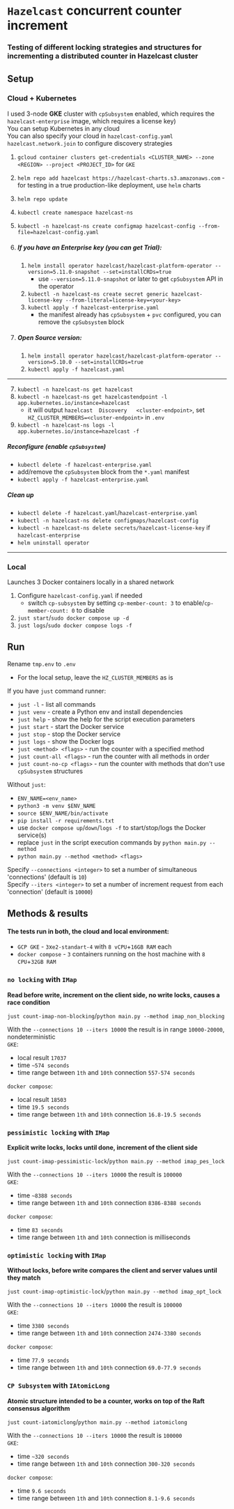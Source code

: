 # `Hazelcast` concurrent counter increment
### Testing of different locking strategies and structures for incrementing a distributed counter in Hazelcast cluster


## Setup
### Cloud + Kubernetes
I used 3-node **GKE** cluster with `cpSubsystem` enabled, which requires the `hazelcast-enterprise` image, which requires a license key)  
You can setup Kubernetes in any cloud  
You can also specify your cloud in `hazelcast-config.yaml` `hazelcast.network.join` to configure discovery strategies

1. `gcloud container clusters get-credentials <CLUSTER_NAME> --zone <REGION> --project <PROJECT_ID>` for `GKE`
2. `helm repo add hazelcast https://hazelcast-charts.s3.amazonaws.com` - for testing in a true production-like deployment, use `helm` charts
3. `helm repo update`
4. `kubectl create namespace hazelcast-ns`
5. `kubectl -n hazelcast-ns create configmap hazelcast-config --from-file=hazelcast-config.yaml`

6. ##### If you have an Enterprise key (you can get Trial):
   1. `helm install operator hazelcast/hazelcast-platform-operator --version=5.11.0-snapshot --set=installCRDs=true`
      - use `--version=5.11.0-snapshot` or later to get `cpSubsystem` API in the operator
   2. `kubectl -n hazelcast-ns create secret generic hazelcast-license-key --from-literal=license-key=<your-key>`
   3. `kubectl apply -f hazelcast-enterprise.yaml`
       - the manifest already has `cpSubsystem` + `pvc` configured, you can remove the `cpSubsystem` block

6. ##### Open Source version:
   1. `helm install operator hazelcast/hazelcast-platform-operator --version=5.10.0 --set=installCRDs=true`
   2. `kubectl apply -f hazelcast.yaml`
___
7. `kubectl -n hazelcast-ns get hazelcast`
8. `kubectl -n hazelcast-ns get hazelcastendpoint -l app.kubernetes.io/instance=hazelcast`
   - it will output `hazelcast  Discovery   <cluster-endpoint>`, set `HZ_CLUSTER_MEMBERS=<cluster-endpoint>` in `.env` 
9. `kubectl -n hazelcast-ns logs -l app.kubernetes.io/instance=hazelcast -f`


##### Reconfigure (enable `cpSubsystem`)
- `kubectl delete -f hazelcast-enterprise.yaml`
- add/remove the `cpSubsystem` block from the `*.yaml` manifest
- `kubectl apply -f hazelcast-enterprise.yaml`


##### Clean up
- `kubectl delete -f hazelcast.yaml`/`hazelcast-enterprise.yaml`
- `kubectl -n hazelcast-ns delete configmaps/hazelcast-config`
- `kubectl -n hazelcast-ns delete secrets/hazelcast-license-key` if `hazelcast-enterprise`
- `helm uninstall operator`
___
### Local
Launches 3 Docker containers locally in a shared network

1. Configure `hazelcast-config.yaml` if needed
   - switch `cp-subsystem` by setting `cp-member-count: 3` to enable/`cp-member-count: 0` to disable
2. `just start`/`sudo docker compose up -d`
3. `just logs`/`sudo docker compose logs -f`


## Run
Rename `tmp.env` to `.env`
- For the local setup, leave the `HZ_CLUSTER_MEMBERS` as is 

If you have `just` command runner:
- `just -l` - list all commands
- `just venv` - create a Python env and install dependencies
- `just help` - show the help for the script execution parameters
- `just start` - start the Docker service
- `just stop` - stop the Docker service
- `just logs` - show the Docker logs
- `just <method> <flags>` - run the counter with a specified method
- `just count-all <flags>` - run the counter with all methods in order
- `just count-no-cp <flags>` - run the counter with methods that don't use `cpSubsystem` structures

Without `just`:
- `ENV_NAME=<env_name>`
- `python3 -m venv $ENV_NAME`
- `source $ENV_NAME/bin/activate`
- `pip install -r requirements.txt`
- use `docker compose up`/`down`/`logs -f` to start/stop/logs the Docker service(s)
- replace `just` in the script execution commands by `python main.py --method`
- `python main.py --method <method> <flags>`

Specify `--connections <integer>` to set a number of simultaneous 'connections' (default is `10`)  
Specify `--iters <integer>` to set a number of increment request from each 'connection' (default is `10000`)


## Methods & results
#### The tests run in both, the cloud and local environment:
- `GCP GKE` - `3`x`e2-standart-4` with `8 vCPU`+`16GB RAM` each
- `docker compose` - `3` containers running on the host machine with `8 CPU`+`32GB RAM`

### `no locking` with `IMap`
**Read before write, increment on the client side, no write locks, causes a race condition**

`just count-imap-non-blocking`/`python main.py --method imap_non_blocking`

With the `--connections 10 --iters 10000` the result is in range `10000-20000`, nondeterministic  
`GKE`:
- local result `17037`
- time `~574 seconds`  
- time range between `1th` and `10th` connection `557-574 seconds`

`docker compose`:
- local result `18503`
- time `19.5 seconds`  
- time range between `1th` and `10th` connection `16.8-19.5 seconds`


### `pessimistic locking` with `IMap`
**Explicit write locks, locks until done, increment of the client side**

`just count-imap-pessimistic-lock`/`python main.py --method imap_pes_lock`

With the `--connections 10 --iters 10000` the result is `100000`  
`GKE`:
- time `~8388 seconds`  
- time range between `1th` and `10th` connection `8386-8388 seconds`

`docker compose`:
- time `83 seconds`  
- time range between `1th` and `10th` connection is milliseconds


### `optimistic locking` with `IMap`
**Without locks, before write compares the client and server values until they match**

`just count-imap-optimistic-lock`/`python main.py --method imap_opt_lock`

With the `--connections 10 --iters 10000` the result is `100000`  
`GKE`:
- time `3380 seconds`  
- time range between `1th` and `10th` connection `2474-3380 seconds`

`docker compose`:
- time `77.9 seconds`  
- time range between `1th` and `10th` connection `69.0-77.9 seconds`


### `CP Subsystem` with `IAtomicLong`
**Atomic structure intended to be a counter, works on top of the Raft consensus algorithm**

`just count-iatomiclong`/`python main.py --method iatomiclong`

With the `--connections 10 --iters 10000` the result is `100000`  
`GKE`:
- time `~320 seconds`  
- time range between `1th` and `10th` connection `300-320 seconds`

`docker compose`:
- time `9.6 seconds`  
- time range between `1th` and `10th` connection `8.1-9.6 seconds`